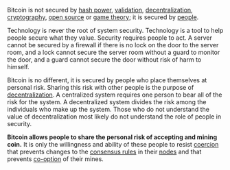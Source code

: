 Bitcoin is not secured by [hash power](Glossary#hash-power), [validation](Glossary#validation), [decentralization](Glossary#centralization), [cryptography](https://en.wikipedia.org/wiki/Cryptography), [open source](https://en.wikipedia.org/wiki/Free_and_open-source_software) or [game theory](https://en.wikipedia.org/wiki/Game_theory); it is secured by [people](Glossary#person).

Technology is never the root of system security. Technology is a tool to help people secure what they value. Security requires people to act. A server cannot be secured by a firewall if there is no lock on the door to the server room, and a lock cannot secure the server room without a guard to monitor the door, and a guard cannot secure the door without risk of harm to himself.

Bitcoin is no different, it is secured by people who place themselves at personal risk. Sharing this risk with other people is the purpose of [decentralization](Glossary#centralization). A centralized system requires one person to bear all of the risk for the system. A decentralized system divides the risk among the individuals who make up the system. Those who do not understand the value of decentralization most likely do not understand the role of people in security.

**Bitcoin allows people to share the personal risk of accepting and mining coin.** It is only the willingness and ability of these people to resist [coercion](Glossary#coercion) that prevents changes to the [consensus rules](Glossary#consensus-rules) in their [nodes](Glossary#node) and that prevents [co-option](Glossary#co-option) of their mines.